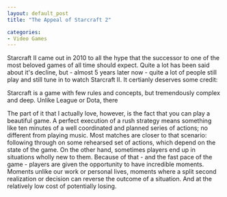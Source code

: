 ```yaml
---
layout: default_post
title: "The Appeal of Starcraft 2"

categories:
- Video Games
---
```


Starcraft II came out in 2010 to all the hype that the successor to one of the most beloved games of all time should expect. Quite a lot has been said about it's decline, but - almost 5 years later now - quite a lot of people still play and still tune in to watch Starcraft II. It certianly deserves some credit:

Starcraft is a game with few rules and concepts, but tremendously complex and deep. Unlike League or Dota, there

The part of it that I actually love, however, is the fact that you can play a beautiful game. A perfect execution of a rush strategy means something like ten minutes of a well coordinated and planned series of actions; no different from playing music. Most matches are closer to that scenario: following through on some rehearsed set of actions, which depend on the state of the game. On the other hand, sometimes players end up in situations wholly new to them. Because of that - and the fast pace of the game - players are given the opportunity to have incredible moments. Moments unlike our work or personal lives, moments where a split second realization or decision can reverse the outcome of a situation. And at the relatively low cost of potentially losing.